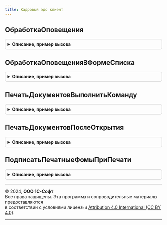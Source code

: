 ```yaml
---
title: Кадровый эдо клиент
---
```



## ОбработкаОповещения
<details style="margin: 1em 0; padding: 0.5em; border: 1px solid #ccc; border-radius: 6px;">

<summary style="font-weight: bold; cursor: pointer;">Описание, пример вызова</summary>

```bsl

// Выполняет обработку оповещения о записи печатных форм объектов, обновляет
// информацию о блокировке.
//
// Параметры:
//  УправляемаяФорма - УправляемаяФорма
//  ИмяСобытия       - Строка
//   Параметр        - Произвольный - См. описание одноименного параметра в синтакс-помощнике
//                      "ФормаКлиентскогоПриложения.ОбработкаОповещения".
//   Источник        - Произвольный - См. описание одноименного параметра в синтакс-помощнике
//                      "ФормаКлиентскогоПриложения.ОбработкаОповещения".
//
Процедура ОбработкаОповещения(УправляемаяФорма, ИмяСобытия, Параметр, Источник) Экспорт
```

Пример вызова
```bsl
КадровыйЭДОКлиент.ОбработкаОповещения(УправляемаяФорма, ИмяСобытия, Параметр, Источник) 
```
</details>

## ОбработкаОповещенияВФормеСписка
<details style="margin: 1em 0; padding: 0.5em; border: 1px solid #ccc; border-radius: 6px;">

<summary style="font-weight: bold; cursor: pointer;">Описание, пример вызова</summary>

```bsl

// Обновляет подключаемые команды в форме списка при обработке оповещения о записи печатных форм.
//
// Параметры:
//  УправляемаяФорма - УправляемаяФорма
//  ИмяСобытия       - Строка
//  Параметр         - Произвольный - См. описание одноименного параметра в синтакс-помощнике
//                      "ФормаКлиентскогоПриложения.ОбработкаОповещения".
//  Источник         - Произвольный - См. описание одноименного параметра в синтакс-помощнике
//                      "ФормаКлиентскогоПриложения.ОбработкаОповещения".
//
Процедура ОбработкаОповещенияВФормеСписка(УправляемаяФорма, ИмяСобытия, Параметр, Источник) Экспорт
```

Пример вызова
```bsl
КадровыйЭДОКлиент.ОбработкаОповещенияВФормеСписка(УправляемаяФорма, ИмяСобытия, Параметр, Источник) 
```
</details>

## ПечатьДокументовВыполнитьКоманду
<details style="margin: 1em 0; padding: 0.5em; border: 1px solid #ccc; border-radius: 6px;">

<summary style="font-weight: bold; cursor: pointer;">Описание, пример вызова</summary>

```bsl

// СтандартныеПодсистемы.УправлениеПечатью

// См. УправлениеПечатьюКлиентПереопределяемый.ПечатьДокументовВыполнитьКоманду
//
Процедура ПечатьДокументовВыполнитьКоманду(Форма, Команда, ПродолжитьВыполнениеНаСервере, ДополнительныеПараметры) Экспорт
```

Пример вызова
```bsl
КадровыйЭДОКлиент.ПечатьДокументовВыполнитьКоманду(Форма, Команда, ПродолжитьВыполнениеНаСервере, ДополнительныеПараметры) 
```
</details>

## ПечатьДокументовПослеОткрытия
<details style="margin: 1em 0; padding: 0.5em; border: 1px solid #ccc; border-radius: 6px;">

<summary style="font-weight: bold; cursor: pointer;">Описание, пример вызова</summary>

```bsl

// См. УправлениеПечатьюКлиентПереопределяемый.ПечатьДокументовПослеОткрытия
Процедура ПечатьДокументовПослеОткрытия(Форма) Экспорт
```

Пример вызова
```bsl
КадровыйЭДОКлиент.ПечатьДокументовПослеОткрытия(Форма) 
```
</details>

## ПодписатьПечатныеФомыПриПечати
<details style="margin: 1em 0; padding: 0.5em; border: 1px solid #ccc; border-radius: 6px;">

<summary style="font-weight: bold; cursor: pointer;">Описание, пример вызова</summary>

```bsl

// Конец СтандартныеПодсистемы.УправлениеПечатью

// Выполняет подписание печатных форм, выведенных в общую форму ПечатьДокументов.
//
// Параметры:
//  УправляемаяФорма              - УправляемаяФорма, общая форма ПечатьДокументов
//  ЦельПодписания                - ПеречислениеСсылка.ДействияСФайламиДокументовКЭДО
//  ДанныеСертификатовОрганизаций - Соответсвие
//										* Ключ     - Организация
//										* Значение - Массив, ссылок на
//											- СправочникСсылка.СертификатыКлючейЭлектроннойПодписиИШифрования
//											- СправочникСсылка.Пользователи
//
Процедура ПодписатьПечатныеФомыПриПечати(УправляемаяФорма, ЦельПодписания, НастройкиПодписания = Неопределено) Экспорт
```

Пример вызова
```bsl
КадровыйЭДОКлиент.ПодписатьПечатныеФомыПриПечати(УправляемаяФорма, ЦельПодписания, НастройкиПодписания);
```
</details>

---

© 2024, **ООО 1С-Софт**  
Все права защищены. Эта программа и сопроводительные материалы предоставляются  
в соответствии с условиями лицензии [Attribution 4.0 International (CC BY 4.0)](https://creativecommons.org/licenses/by/4.0/legalcode).

---
